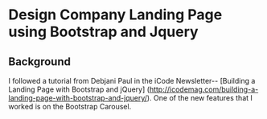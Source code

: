 # Design Company Landing Page using Bootstrap and Jquery

## Background
I followed a tutorial from Debjani Paul in the iCode Newsletter-- [Building a Landing Page with Bootstrap and jQuery] (http://icodemag.com/building-a-landing-page-with-bootstrap-and-jquery/). One of the new features that I worked is on the Bootstrap Carousel. 
